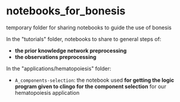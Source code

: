 # notebooks_for_bonesis
temporary folder for sharing notebooks to guide the use of bonesis

In the "tutorials" folder, notebooks to share to general steps of:
* **the prior knowledge network preprocessing**
* **the observations preprocessing**

In the "applications/hematopoiesis" folder:
* `A_components-selection`: the notebook used **for getting the logic program given to clingo for the component selection** for our hematopoiesis application
